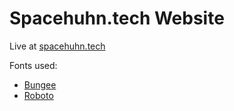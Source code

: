 # Spacehuhn.tech Website

Live at [spacehuhn.tech](https://spacehuhn.tech)

Fonts used:
* [Bungee](https://fonts.google.com/specimen/Bungee)
* [Roboto](https://fonts.google.com/specimen/Roboto)
